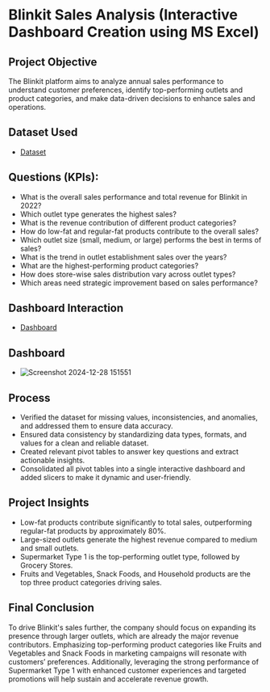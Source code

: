 # Blinkit Sales Analysis (Interactive Dashboard Creation using MS Excel)
## Project Objective
The Blinkit platform aims to analyze annual sales performance to understand customer preferences, identify top-performing outlets and product categories, and make data-driven decisions to enhance sales and operations.

## Dataset Used
-  [Dataset](https://github.com/Yadnyavalk/Data_Analysis_Excel/blob/main/BlinkIT%20Grocery%20Data.xlsx)


## Questions (KPIs):
- What is the overall sales performance and total revenue for Blinkit in 2022?
- Which outlet type generates the highest sales?
- What is the revenue contribution of different product categories?
- How do low-fat and regular-fat products contribute to the overall sales?
- Which outlet size (small, medium, or large) performs the best in terms of sales?
- What is the trend in outlet establishment sales over the years?
- What are the highest-performing product categories?
- How does store-wise sales distribution vary across outlet types?
- Which areas need strategic improvement based on sales performance?

## Dashboard Interaction
- [Dashboard](https://github.com/Yadnyavalk/Data_Analysis_Excel/blob/main/Screenshot%202024-12-28%20151551.png)

## Dashboard
- ![Screenshot 2024-12-28 151551](https://github.com/user-attachments/assets/e4acad3c-f661-4d02-82dc-14da7ee61abb)

## Process
- Verified the dataset for missing values, inconsistencies, and anomalies, and addressed them to ensure data accuracy.
- Ensured data consistency by standardizing data types, formats, and values for a clean and reliable dataset.
- Created relevant pivot tables to answer key questions and extract actionable insights.
- Consolidated all pivot tables into a single interactive dashboard and added slicers to make it dynamic and user-friendly.

## Project Insights
- Low-fat products contribute significantly to total sales, outperforming regular-fat products by approximately 80%.
- Large-sized outlets generate the highest revenue compared to medium and small outlets.
- Supermarket Type 1 is the top-performing outlet type, followed by Grocery Stores.
- Fruits and Vegetables, Snack Foods, and Household products are the top three product categories driving sales.

## Final Conclusion
To drive Blinkit's sales further, the company should focus on expanding its presence through larger outlets, which are already the major revenue contributors. Emphasizing top-performing product categories like Fruits and Vegetables and Snack Foods in marketing campaigns will resonate with customers’ preferences. Additionally, leveraging the strong performance of Supermarket Type 1 with enhanced customer experiences and targeted promotions will help sustain and accelerate revenue growth.
